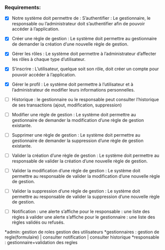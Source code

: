 ### Requirements:

- [x] Notre système doit permettre de :
      S’authentifier : Le gestionnaire, le responsable ou l’administrateur doit s’authentifier afin de pouvoir accéder à l’application.
- [x] Créer une règle de gestion : Le système doit permettre au gestionnaire de demander la création d’une nouvelle règle de gestion.
- [x] Gérer les rôles : Le système doit permettre à l’administrateur d’affecter les rôles à chaque type d’utilisateur.
- [x] S’inscrire : L’utilisateur, quelque soit son rôle, doit créer un compte pour pouvoir accéder à l’application.

- [x] Gérer le profil : Le système doit permettre à l’utilisateur et à l’administrateur de modifier leurs informations personnelles.

- [ ] Historique : le gestionnaire ou le responsable peut consulter l’historique de ses transactions (ajout, modification, suppression)

- [ ] Modifier une règle de gestion : Le système doit permettre au gestionnaire de demander la modification d’une règle de gestion existante.

- [ ] Supprimer une règle de gestion : Le système doit permettre au gestionnaire de demander la suppression d’une règle de gestion existante.

- [ ] Valider la création d’une règle de gestion : Le système doit permettre au responsable de valider la création d’une nouvelle règle de gestion.

- [ ] Valider la modification d’une règle de gestion : Le système doit permettre au responsable de valider la modification d’une nouvelle règle de gestion.

- [ ] Valider la suppression d’une règle de gestion : Le système doit permettre au responsable de valider la suppression d’une nouvelle règle de gestion.

- [ ] Notification : une alerte s’affiche pour le responsable : une liste des règles à valider
      une alerte s’affiche pour le gestionnaire : une liste des règles validés ou refusés.

*admin: gestion de roles gestion des utilisateurs
*gestionnaires : gestion de regle(formulaire) | consulter notification | consulter historique
\*responsable : gestionnaire+validation des regles
